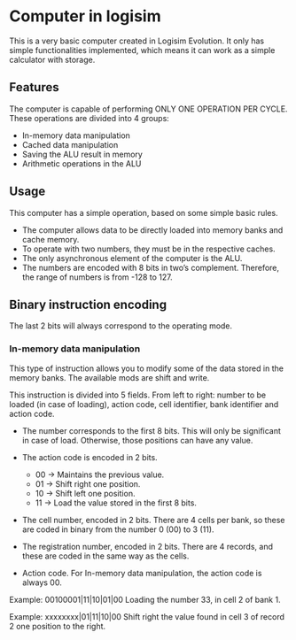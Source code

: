 
# Computer in logisim

This is a very basic computer created in Logisim Evolution. It only has simple functionalities implemented, which means it can work as a simple calculator with storage.


## Features

The computer is capable of performing ONLY ONE OPERATION PER CYCLE. These operations are divided into 4 groups:

- In-memory data manipulation
- Cached data manipulation
- Saving the ALU result in memory
- Arithmetic operations in the ALU




## Usage

This computer has a simple operation, based on some simple basic rules. 
- The computer allows data to be directly loaded into memory banks and cache memory.
- To operate with two numbers, they must be in the respective caches.
- The only asynchronous element of the computer is the ALU.
- The numbers are encoded with 8 bits in two’s complement. Therefore, the range of numbers is from -128 to 127.

## Binary instruction encoding

The last 2 bits will always correspond to the operating mode.

### In-memory data manipulation

This type of instruction allows you to modify some of the data stored in the memory banks. The available mods are shift and write.

This instruction is divided into 5 fields. From left to right: number to be loaded (in case of loading), action code, cell identifier, bank identifier and action code.

- The number corresponds to the first 8 bits. This will only be significant in case of load. Otherwise, those positions can have any value.

- The action code is encoded in 2 bits.
    - 00 -> Maintains the previous value.
    - 01 -> Shift right one position.
    - 10 -> Shift left one position.
    - 11 -> Load the value stored in the first 8 bits.

- The cell number, encoded in 2 bits. There are 4 cells per bank, so these are coded in binary from the number 0 (00) to 3 (11).

- The registration number, encoded in 2 bits. There are 4 records, and these are coded in the same way as the cells.

- Action code. For In-memory data manipulation, the action code is always 00.

Example: 
00100001|11|10|01|00
Loading the number 33, in cell 2 of bank 1.

Example: 
xxxxxxxx|01|11|10|00
Shift right the value found in cell 3 of record 2 one position to the right.
